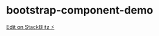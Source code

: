# bootstrap-component-demo

[Edit on StackBlitz ⚡️](https://stackblitz.com/edit/bootstrap-component-demo)